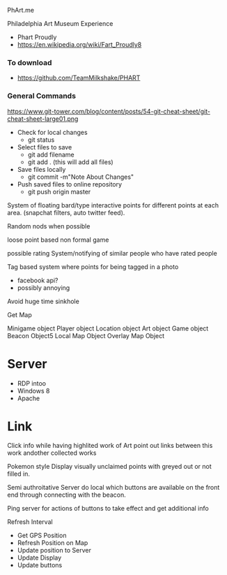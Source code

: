 PhArt.me

Philadelphia Art Museum Experience
  - Phart Proudly
  - https://en.wikipedia.org/wiki/Fart_Proudly8

### To download
  * https://github.com/TeamMilkshake/PHART

### General Commands
https://www.git-tower.com/blog/content/posts/54-git-cheat-sheet/git-cheat-sheet-large01.png
  * Check for local changes
    * git status
  * Select files to save
    * git add filename
    * git add . (this will add all files)
  * Save files locally
    * git commit -m"Note About Changes"
  * Push saved files to online repository
    * git push origin master


System of floating bard/type interactive points for different points at each area. (snapchat filters, auto twitter feed).

Random nods when possible

loose point based non formal game

possible rating System/notifying of similar people who have rated people

Tag based system where points for being tagged in a photo
  - facebook api?
  - possibly annoying

Avoid huge time sinkhole


Get Map

Minigame object
Player object
Location object
Art object
Game object
Beacon Object5
Local Map Object
Overlay Map Object


# Server
* RDP intoo
* Windows 8
* Apache

# Link
Click info while having highlited work of Art
  point out links between this work andother collected works

Pokemon style
  Display visually unclaimed points with greyed out or not filled in.


Semi authroitative Server
do local which buttons are available on the front end through connecting with the beacon.

Ping server for actions of buttons to take effect and get additional info

Refresh Interval
  * Get GPS Position
  * Refresh Position on Map
  * Update position to Server
  * Update Display
  * Update buttons
